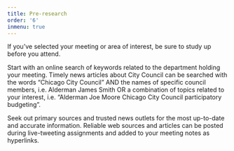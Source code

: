 ```yaml
---
title: Pre-research
order: '6'
inmenu: true
---
```

If you’ve selected your meeting or area of interest, be sure to study up before you attend.

Start with an online search of keywords related to the department holding your meeting. Timely news articles about City Council can be searched with the words “Chicago City Council” AND the names of specific council members, i.e. Alderman James Smith OR a combination of topics related to your interest, i.e. “Alderman Joe Moore Chicago City Council participatory budgeting”. 

Seek out primary sources and trusted news outlets for the most up-to-date and accurate information. Reliable web sources and articles can be posted during live-tweeting assignments and added to your meeting notes as hyperlinks.
